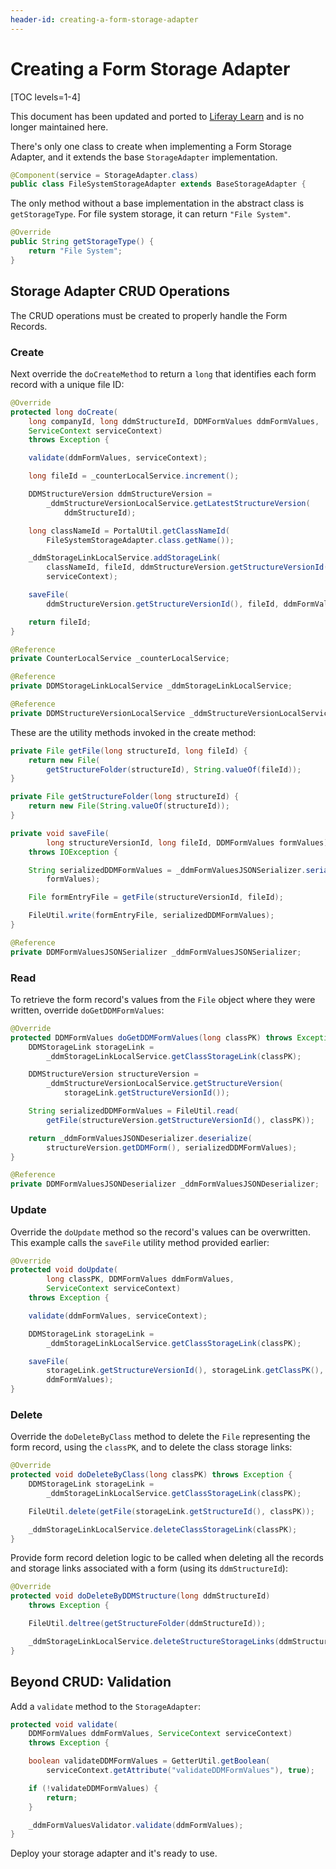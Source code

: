 ```yaml
---
header-id: creating-a-form-storage-adapter
---
```


# Creating a Form Storage Adapter

[TOC levels=1-4]

<aside class="alert alert-info">
  <span class="wysiwyg-color-blue120">This document has been updated and ported to <a href="https://learn.liferay.com/dxp/7.x/en/process-automation/forms/developer-guide/writing-a-form-storage-adapter.html">Liferay Learn</a> and is no longer maintained here.</span>
</aside>

There's only one class to create when implementing a Form Storage Adapter, and
it extends the base `StorageAdapter` implementation.

```java
@Component(service = StorageAdapter.class)
public class FileSystemStorageAdapter extends BaseStorageAdapter {
```

The only method without a base implementation in the abstract class is
`getStorageType`. For file system storage, it can return `"File System"`.

```java
@Override
public String getStorageType() {
    return "File System";
}
```

## Storage Adapter CRUD Operations

The CRUD operations must be created to properly handle the Form Records.

### Create

Next override the `doCreateMethod` to return a `long` that identifies each form
record with a unique file ID: 

```java
@Override
protected long doCreate(
    long companyId, long ddmStructureId, DDMFormValues ddmFormValues, 
    ServiceContext serviceContext)
    throws Exception {

    validate(ddmFormValues, serviceContext);

    long fileId = _counterLocalService.increment();

    DDMStructureVersion ddmStructureVersion =
        _ddmStructureVersionLocalService.getLatestStructureVersion(
            ddmStructureId);

    long classNameId = PortalUtil.getClassNameId(
        FileSystemStorageAdapter.class.getName());

    _ddmStorageLinkLocalService.addStorageLink(
        classNameId, fileId, ddmStructureVersion.getStructureVersionId(),
        serviceContext);

    saveFile(
        ddmStructureVersion.getStructureVersionId(), fileId, ddmFormValues);

    return fileId;
}

@Reference
private CounterLocalService _counterLocalService;

@Reference
private DDMStorageLinkLocalService _ddmStorageLinkLocalService;

@Reference
private DDMStructureVersionLocalService _ddmStructureVersionLocalService;
```

These are the utility methods invoked in the create method:

```java
private File getFile(long structureId, long fileId) {
    return new File(
        getStructureFolder(structureId), String.valueOf(fileId));
}

private File getStructureFolder(long structureId) {
    return new File(String.valueOf(structureId));
}

private void saveFile(
        long structureVersionId, long fileId, DDMFormValues formValues)
    throws IOException {

    String serializedDDMFormValues = _ddmFormValuesJSONSerializer.serialize(
        formValues);

    File formEntryFile = getFile(structureVersionId, fileId);

    FileUtil.write(formEntryFile, serializedDDMFormValues);
}

@Reference
private DDMFormValuesJSONSerializer _ddmFormValuesJSONSerializer;
```

### Read

To retrieve the form record's values from the `File` object where they were
written, override `doGetDDMFormValues`:

```java
@Override
protected DDMFormValues doGetDDMFormValues(long classPK) throws Exception {
    DDMStorageLink storageLink =
        _ddmStorageLinkLocalService.getClassStorageLink(classPK);

    DDMStructureVersion structureVersion =
        _ddmStructureVersionLocalService.getStructureVersion(
            storageLink.getStructureVersionId());

    String serializedDDMFormValues = FileUtil.read(
        getFile(structureVersion.getStructureVersionId(), classPK));

    return _ddmFormValuesJSONDeserializer.deserialize(
        structureVersion.getDDMForm(), serializedDDMFormValues);
}

@Reference
private DDMFormValuesJSONDeserializer _ddmFormValuesJSONDeserializer;
```

### Update

Override the `doUpdate` method so the record's values can be overwritten. This
example calls the `saveFile`  utility method provided earlier:

```java
@Override
protected void doUpdate(
        long classPK, DDMFormValues ddmFormValues,
        ServiceContext serviceContext)
    throws Exception {

    validate(ddmFormValues, serviceContext);

    DDMStorageLink storageLink =
        _ddmStorageLinkLocalService.getClassStorageLink(classPK);

    saveFile(
        storageLink.getStructureVersionId(), storageLink.getClassPK(),
        ddmFormValues);
}
```

### Delete

Override the `doDeleteByClass` method to delete the `File` representing the form
record, using the `classPK`, and to delete the class storage links:

```java
@Override
protected void doDeleteByClass(long classPK) throws Exception {
    DDMStorageLink storageLink =
        _ddmStorageLinkLocalService.getClassStorageLink(classPK);

    FileUtil.delete(getFile(storageLink.getStructureId(), classPK));

    _ddmStorageLinkLocalService.deleteClassStorageLink(classPK);
}
```

Provide form record deletion logic to be called when deleting all the records
and storage links associated with a form (using its `ddmStructureId`):

```java
@Override
protected void doDeleteByDDMStructure(long ddmStructureId)
    throws Exception {

    FileUtil.deltree(getStructureFolder(ddmStructureId));

    _ddmStorageLinkLocalService.deleteStructureStorageLinks(ddmStructureId);
}
```

## Beyond CRUD: Validation

Add a `validate` method to the `StorageAdapter`:

```java
protected void validate(
    DDMFormValues ddmFormValues, ServiceContext serviceContext)
    throws Exception {

    boolean validateDDMFormValues = GetterUtil.getBoolean(
        serviceContext.getAttribute("validateDDMFormValues"), true);

    if (!validateDDMFormValues) {
        return;
    }

    _ddmFormValuesValidator.validate(ddmFormValues);
}
```

Deploy your storage adapter and it's ready to use.
